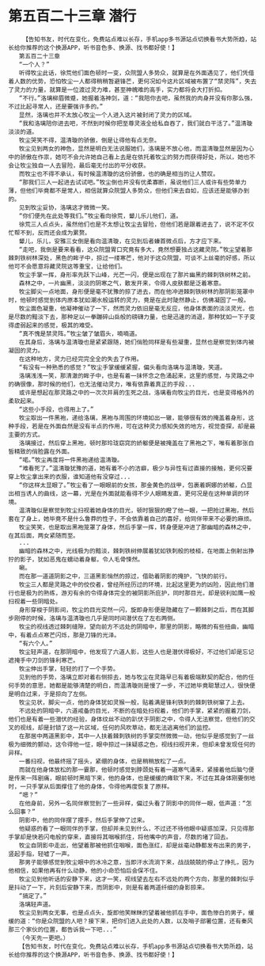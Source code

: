 # 第五百二十三章 潜行
        【告知书友，时代在变化，免费站点难以长存，手机app多书源站点切换看书大势所趋，站长给你推荐的这个换源APP，听书音色多、换源、找书都好使！】
       第五百二十三章
       “一个人？”
       听得牧尘此话，徐荒他们面色顿时一变，众院盟人多势众，就算是在外面遇见了，他们凭借着人数的优势，恐怕牧尘一人都得稍稍暂避锋芒，更何况如今这片区域被布置了“禁灵阵”，失去了灵力的力量，就算是一位渡过灵力难，甚至神魄难的高手，实力都将会大打折扣。
       “不行。”洛璃柳眉微蹙，她握着洛神剑，道：“我陪你去吧，虽然我的肉身并没有你那么强，不过比起寻常人，还是要强许多的。”
       显然，洛璃也并不太放心牧尘一个人进入这片被封闭了灵力的区域。
       “我和洛璃陪你进去吧，不然到时候你把至尊灵液全给私自吞了，我们就白干活了。”温清璇淡淡的道。
       牧尘哭笑不得，温清璇的骄傲，倒是让得他有点无奈。
       牧尘见到两女的神色，显然是明白无法说服她们，洛璃是不放心他，而温清璇显然是因为心中的骄傲在作祟，她可不会允许她自己看上去是在依托着牧尘的努力而获得好处，所以，她也不会让牧尘独自一人去冒险，最后毫无付出的平分收获。
       而牧尘也不得不承认，有时候温清璇的这份骄傲，也的确是相当的让人赞叹。
       “那我们三人一起进去试试吧。”牧尘倒也并没有优柔寡断，虽说他们三人或许有些势单力薄，但他们毕竟都不是常人，相信就算众院盟人多势众，但他们来去自如，应该还是能够办到的。
       见到牧尘妥协，洛璃这才微微一笑。
       “你们便先在此处等我们。”牧尘看向徐荒，颦儿乐儿他们，道。
       徐荒三人点点头，虽然他们也是不太想让牧尘去冒险，但他们若是跟着进去了，说不定不仅忙帮不到，反而还会成为累赘。
       颦儿，乐儿，安雅三女倒是看向温清璇，在见到后者螓首微点后，方才应下来。
       “走吧，我倒是要来看看，这众院盟胃口究竟有多大，竟然想要独占这藏灵院。”牧尘望着那棘刺铁树林深处，黑色的眸子中，掠过一缕寒芒，他对于这众院盟，可谈不上丝毫的好感，所以他可不会愿意将藏灵院这等重宝，让给他们。
       牧尘手掌一挥，身形率先跃下山峰，光芒一闪，便是出现在了那片幽黑的棘刺铁树林之前。
       森林之中，一片幽黑，淡淡的阴寒之气，散发开来，令得人皮肤都是泛着寒意。
       牧尘脚尖一点地面，身形便是毫不犹豫的掠了进去，而在他冲进棘刺铁树林的那阴影笼罩中时，他顿时感觉到体内原本犹如潮水般运转的灵力，竟是在此时陡然静止，仿佛凝固了一般。
       牧尘面色凝重，他凝神催动了一下，然而灵力依旧是毫无反应，他身体表面的淡淡灵光，也是尽数的黯淡下去，那种足以一拳蹦碎山岳般的磅礴力量，也是迅速的消退，那种犹如一下子变得虚弱起来的感觉，极其的难受。
       “真不愧是禁灵阵。”牧尘皱了皱眉头，喃喃道。
       在其身后，洛璃与温清璇也是紧紧跟随，她们俏脸同样是有些凝重，显然也是察觉到体内被凝固的灵力。
       在这种地方，灵力已经完完全全的失去了作用。
       “有没有一种熟悉的感觉？”牧尘手掌缓缓紧握，偏头看向洛璃与温清璇，笑道。
       洛璃浅浅一笑，那清澈的眸子中，也是有着一抹怀念之色涌起来，这里的感觉，与灵路之中的确很像，那时候的他们，也无法催动灵力，唯有依靠着真正的手段...
       或许是想起在那灵路之中的一次次并肩的生死之战，洛璃看向牧尘的目光，也是变得格外的柔软起来。
       “这些小手段，也得用上了。”
       牧尘取出一件黑袍，递给洛璃，黑袍与周围的环境如出一辙，能够很有效的掩盖着身形，这种手段，若是在外面自然是没有半点的作用，可在这种灵力感知失效的地方，视觉查探，却是最主要的方式。
       洛璃接过，然后穿上黑袍，顿时那玲珑窈窕的娇躯便是被掩盖在了黑袍之下，唯有着那张白皙精致的俏脸露在外面。
       “喏。”牧尘再度将一件黑袍递给温清璇。
       “难看死了。”温清璇犹豫的道，她有着不小的洁癖，极少与异性有过直接的接触，更何况要穿上牧尘拿出来的衣服，谁知道他有没穿过...
       “你这样太显眼了。”牧尘看了一眼眼前的女孩，那金黄色的战甲，包裹着婀娜的娇躯，凸显出相当诱人的曲线，这一幕，光是在外面就能看得不少人眼睛发直，更何况是在这种单调的环境。
       温清璇似是察觉到牧尘扫视着她身体的目光，顿时狠狠的瞪了他一眼，一把抢过黑袍，然后套在了身上，她毕竟不是什么鲁莽的性子，不会依靠着自己的喜好，给同伴带来不必要的麻烦。
       牧尘笑笑，也是取出黑袍笼罩了身体，然后手掌一挥，转身便是冲进了那幽暗的森林之中，在其后面，两女紧随而至。
       ...
       幽暗的森林之中，光线极为的黯淡，棘刺铁树伸展着犹如铁刺般的枝桠，在地面上倒射出狰狞的影子，犹如恶鬼在蠕动着身躯，令人毛骨悚然。
       唰。
       而在那一道道阴影之中，三道黑影悄然的掠过，借助着阴影的掩护，飞快的前行。
       牧尘三人都是灵路之中的佼佼者，曾经所经历过的环境，比起这里更为的凶险，因此他们潜行也是极为的熟练，游刃有余的令得身体完全的被阴影所庇护，同时那目光，却是锐利如鹰一般扫视着一些阴暗处。
       身形穿梭于阴影间，牧尘的目光突然一闪，旋即身形便是隐藏在了一颗棘刺之后，而在其脚步刚停的时候，洛璃与温清璇也几乎是同时间潜伏在了左右两侧。
       牧尘的视线透过棘刺缝隙，望向前方不远处的阴暗中，那里的阴影，略微的有些扭曲，幽暗中，有着点点寒芒闪烁，那是刀锋的光泽。
       “有六个人。”
       牧尘轻声道，在那阴暗中，他发现了六道人影，这些人也是潜伏得极好，不过他们却是忘记遮掩手中刀剑的锋利寒芒。
       牧尘伸出手掌，轻轻的打了一个手势。
       见到他的手势，洛璃立即对着右侧掠去，她与牧尘在灵路早已有着极端默契的配合，他的任何手势的意思，她都是能够清楚的明白，而温清璇则是慢了一步，不过她毕竟聪慧过人，很快便是明白过来，于是掠向了左侧。
       牧尘见状，脚尖一点，他的身体犹如灵猴一般，贴着满是锋利铁刺的棘刺铁树窜了上去。
       不远处的阴暗中，六道戒备的目光，不断的在暗处扫视着，他们的手掌，紧紧的握着刀剑，他们也是有着一些潜伏的经验，身体纹丝不动的趴伏于阴影之中，令得人无法察觉，但他们的交叉的视线，却是封锁了这一片区域，任何的风吹草动，都无法逃离他们的监控。
       在那居中两道黑影中，其中一人扶着棘刺铁树的手掌突然微微一动，他似乎是感觉到了一丝极为细微的颤动，这令得他一怔，眼中掠过一抹疑惑之色，视线扫视开来，但却未曾发现任何的异样。
       一番扫视，他最终摇了摇头，紧绷的身体，也是稍稍放松了一点。
       而就在他身体放松的那一霎那，他顿时感觉到脖颈处有着一道寒气涌来，紧接着他后脑勺便是传来一阵剧痛，眼前顿时黑暗下来，他的身体，也是缓缓的瘫软下来，不过在其身体刚要倒地时，一只手掌从后面撑住了他的身体，令得他再度恢复了原样。
       “嗯？”
       在他身前，另外一名同伴察觉到了一些异样，偏过头看了阴影中的同伴一眼，低声道：“怎么回事？”
       阴影中，他的同伴摆了摆手，然后手掌伸了过来。
       他疑惑的看了一眼同伴的手掌，但却并未见到什么，不过还不待他眼中疑惑加深，只见得那手掌却是快若闪电般的穿来，直接将其咽喉抓住，将他嘴中的声音，尽数的堵了回去。
       牧尘自阴影中走出，他望着那被他抓住咽喉，面色涨红，却是丝毫动静都发布出来的男子，竖起手指，轻嘘了一声。
       那男子能够感觉到牧尘眼中的冰冷之意，当即汗水流淌下来，战战兢兢的停止了挣扎，因为他相信，如果他再有什么动静，他的小命恐怕后会保不住。
       牧尘见到他听话的安静下来，这才一笑，视线望去左右不远处的两个方向，那里的棘刺似乎是抖动了一下，片刻后安静下来，而阴影中，则是有着两道纤细的身影掠来。
       “搞定了。”
       洛璃轻声道。
       牧尘见到两女无事，也是点点头，旋即他笑眯眯的望着被他抓在手中，面色惨白的男子，缓缓的道：“你是众院盟的人吧？接下来，把你们进入此处的人数，以及哨子部署位置，还有秦风那三个家伙的位置，都告诉我一下吧...”
       （今天先一更吧。）
       【告知书友，时代在变化，免费站点难以长存，手机app多书源站点切换看书大势所趋，站长给你推荐的这个换源APP，听书音色多、换源、找书都好使！】